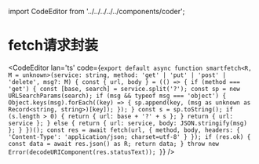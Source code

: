 import CodeEditor from '../../../../../components/coder';

# fetch请求封装

<CodeEditor lan='ts' code={`
export default async function smartfetch<R, M = unknown>(service: string, method: 'get' | 'put' | 'post' | 'delete', msg?: M) {
	const { url, body } = (() => {
		if (method === 'get') {
			const [base, search] = service.split('?');
			const sp = new URLSearchParams(search);
			if (msg && typeof msg === 'object') {
				Object.keys(msg).forEach((key) => {
					sp.append(key, (msg as unknown as Record<string, string>)[key]);
				});
			}
			const s = sp.toString();
			if (s.length > 0) {
				return {
					url: base + '?' + s
				};
			}
			return {
				url: service
			};
		} else {
			return {
				url: service,
				body: JSON.stringify(msg)
			};
		}
	})();
	const res = await fetch(url, {
		method,
		body,
		headers: {
			'Content-Type': 'application/json; charset=utf-8'
		}
	});
	if (res.ok) {
		const data = await res.json() as R;
		return data;
	}
	throw new Error(decodeURIComponent(res.statusText));
}
`} />
